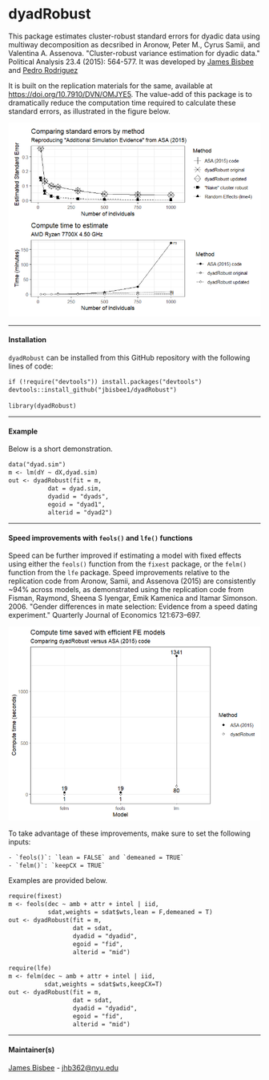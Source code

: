# dyadRobust

This package estimates cluster-robust standard errors for dyadic data using multiway decomposition as decsribed in Aronow, Peter M., Cyrus Samii, and Valentina A. Assenova. "Cluster-robust variance estimation for dyadic data." Political Analysis 23.4 (2015): 564-577. It was developed by [James Bisbee](http://www.jamesbisbee.com/) and [Pedro Rodriguez](http://prodriguezsosa.com/)

It is built on the replication materials for the same, available at https://doi.org/10.7910/DVN/OMJYE5. The value-add of this package is to dramatically reduce the computation time required to calculate these standard errors, as illustrated in the figure below. 

![Sample image](https://raw.githubusercontent.com/jbisbee1/dyadRobust/master/timing.png)

---

#### Installation

`dyadRobust` can be installed from this GitHub repository with the following lines of code: 

```{r}
if (!require("devtools")) install.packages("devtools")
devtools::install_github("jbisbee1/dyadRobust")

library(dyadRobust)
```

---

#### Example

Below is a short demonstration. 

```{r}
data("dyad.sim")
m <- lm(dY ~ dX,dyad.sim)
out <- dyadRobust(fit = m,
           dat = dyad.sim,
           dyadid = "dyads",
           egoid = "dyad1",
           alterid = "dyad2")
```

---

#### Speed improvements with `feols()` and `lfe()` functions

Speed can be further improved if estimating a model with fixed effects using either the `feols()` function from the `fixest` package, or the `felm()` function from the `lfe` package. Speed improvements relative to the replication code from Aronow, Samii, and Assenova (2015) are consistently ~94% across models, as demonstrated using the replication code from Fisman, Raymond, Sheena S Iyengar, Emik Kamenica and Itamar Simonson. 2006. "Gender differences in mate selection: Evidence from a speed dating experiment." Quarterly Journal of Economics 121:673–697.

![Sample image](https://raw.githubusercontent.com/jbisbee1/dyadRobust/master/model_comparison.png)

To take advantage of these improvements, make sure to set the following inputs:

	- `feols()`: `lean = FALSE` and `demeaned = TRUE`
	- `felm()`: `keepCX = TRUE`
	
Examples are provided below.

```{r}
require(fixest)
m <- feols(dec ~ amb + attr + intel | iid,
           sdat,weights = sdat$wts,lean = F,demeaned = T)
out <- dyadRobust(fit = m,
                  dat = sdat,
                  dyadid = "dyadid",
                  egoid = "fid",
                  alterid = "mid")

require(lfe)
m <- felm(dec ~ amb + attr + intel | iid,
          sdat,weights = sdat$wts,keepCX=T)
out <- dyadRobust(fit = m,
                  dat = sdat,
                  dyadid = "dyadid",
                  egoid = "fid",
                  alterid = "mid")
```

---

#### Maintainer(s)

[James Bisbee](http://www.jamesbisbee.com/) - <jhb362@nyu.edu>